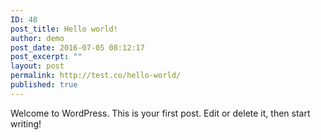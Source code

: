 ```yaml
---
ID: 48
post_title: Hello world!
author: demo
post_date: 2016-07-05 08:12:17
post_excerpt: ""
layout: post
permalink: http://test.co/hello-world/
published: true
---
```

Welcome to WordPress. This is your first post. Edit or delete it, then start writing!